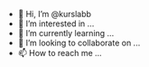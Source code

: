 - 👋 Hi, I’m @kurslabb
- 👀 I’m interested in ...
- 🌱 I’m currently learning ...
- 💞️ I’m looking to collaborate on ...
- 📫 How to reach me ...

<!---
kurslabb/kurslabb is a ✨ special ✨ repository because its `README.md` (this file) appears on your GitHub profile.
You can click the Preview link to take a look at your changes.
--->
